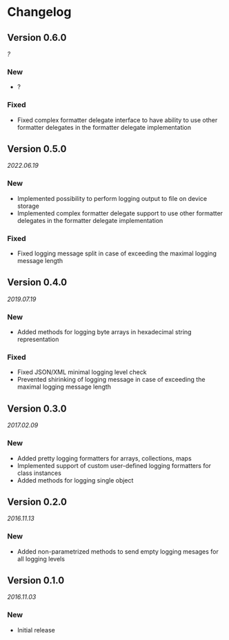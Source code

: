 # Changelog

## Version 0.6.0
_?_
### New
* ?
### Fixed
* Fixed complex formatter delegate interface to have ability to use other formatter delegates in the formatter delegate implementation

## Version 0.5.0
_2022.06.19_
### New
* Implemented possibility to perform logging output to file on device storage
* Implemented complex formatter delegate support to use other formatter delegates in the formatter delegate implementation
### Fixed
* Fixed logging message split in case of exceeding the maximal logging message length

## Version 0.4.0
_2019.07.19_
### New
* Added methods for logging byte arrays in hexadecimal string representation
### Fixed
* Fixed JSON/XML minimal logging level check
* Prevented shirinking of logging message in case of exceeding the maximal logging message length

## Version 0.3.0
_2017.02.09_
### New
* Added pretty logging formatters for arrays, collections, maps
* Implemented support of custom user-defined logging formatters for class instances
* Added methods for logging single object

## Version 0.2.0
_2016.11.13_
### New
* Added non-parametrized methods to send empty logging mesages for all logging levels

## Version 0.1.0
_2016.11.03_
### New
* Initial release